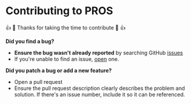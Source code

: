 # Contributing to PROS

:+1: :steam_locomotive: Thanks for taking the time to contribute :steam_locomotive: :+1:

**Did you find a bug?**
- **Ensure the bug wasn't already reported** by searching GitHub [issues](https://github.com/purduesigbots/pros-cli/issues)
- If you're unable to find an issue, [open](https://github.com/purduesigbots/pros-cli/issues/new) one.

**Did you patch a bug or add a new feature?**
- Open a pull request
- Ensure the pull request description clearly describes the problem and solution. If there's an issue number, include it so it can be referenced.
